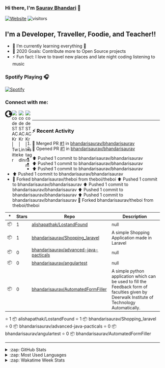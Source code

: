 ### Hi there, I'm [ Saurav Bhandari][website] 👋

[![Website](https://img.shields.io/website?label=bhandarisaurav.com.np&style=for-the-badge&url=https%3A%2F%2Fcodestackr.com)](https://bhandarisaurav.com.np)
![visitors](https://visitor-badge.glitch.me/badge?page_id=sauravbhandari)

<!-- [![Twitter Follow](https://img.shields.io/twitter/follow/sauravbhandari?color=1DA1F2&logo=twitter&style=for-the-badge)](https://twitter.com/intent/follow?original_referer=https%3A%2F%2Fgithub.com%bhandarisaurav&screen_name=sauravbhandari) -->

## I'm a Developer, Traveller, Foodie, and Teacher!!

- 🌱 I’m currently learning everything 🤣
- 🥅 2020 Goals: Contribute more to Open Source projects
- ⚡ Fun fact: I love to travel new places and late night coding listening to music

### Spotify Playing 🎧

[![Spotify](https://spotify-now-playing-sauravbhandari.vercel.app/api/spotify)](https://open.spotify.com/user/wuz6sf7nizpnv54oo3as7jafv)

### Connect with me:

[<img align="left" alt="codeSTACKr.com" width="22px" src="https://raw.githubusercontent.com/iconic/open-iconic/master/svg/globe.svg" />][website]
[<img align="left" alt="codeSTACKr | Twitter" width="22px" src="https://cdn.jsdelivr.net/npm/simple-icons@v3/icons/twitter.svg" />][twitter]
[<img align="left" alt="codeSTACKr | LinkedIn" width="22px" src="https://cdn.jsdelivr.net/npm/simple-icons@v3/icons/linkedin.svg" />][linkedin]
[<img align="left" alt="codeSTACKr | Instagram" width="22px" src="https://cdn.jsdelivr.net/npm/simple-icons@v3/icons/instagram.svg" />][instagram]

<br />

---

### :zap: Recent Activity

<!--START_SECTION:activity-->
1. 🎉 Merged PR [#1](https://github.com/bhandarisaurav/bhandarisaurav/pull/1) in [bhandarisaurav/bhandarisaurav](https://github.com/bhandarisaurav/bhandarisaurav)
2. 💪 Opened PR [#1](https://github.com/bhandarisaurav/bhandarisaurav/pull/1) in [bhandarisaurav/bhandarisaurav](https://github.com/bhandarisaurav/bhandarisaurav)
<!--END_SECTION:activity-->

* ⬆️ Pushed 1 commit to bhandarisaurav/bhandarisaurav
* ⬆️ Pushed 1 commit to bhandarisaurav/bhandarisaurav
* ⬆️ Pushed 1 commit to bhandarisaurav/bhandarisaurav
* ⬆️ Pushed 1 commit to bhandarisaurav/bhandarisaurav
* 🍴 Forked bhandarisaurav/theboi from theboi/theboi
⬆️ Pushed 1 commit to bhandarisaurav/bhandarisaurav
⬆️ Pushed 1 commit to bhandarisaurav/bhandarisaurav
⬆️ Pushed 1 commit to bhandarisaurav/bhandarisaurav
⬆️ Pushed 1 commit to bhandarisaurav/bhandarisaurav
🍴 Forked bhandarisaurav/theboi from theboi/theboi

|*|Stars|Repo|Description|
|---|---|---|---|
| 📦 | 1 | [alishapathak/LostandFound](https://github.com/alishapathak/LostandFound) | null |
| 📦 | 1 | [bhandarisaurav/Shopping_laravel](https://github.com/bhandarisaurav/Shopping_laravel) | A simple Shopping Application made in Laravel |
| 📦 | 0 | [bhandarisaurav/advanced-java-pacticals](https://github.com/bhandarisaurav/advanced-java-pacticals) | null |
| 📦 | 0 | [bhandarisaurav/angulartest](https://github.com/bhandarisaurav/angulartest) | null |
| 📦 | 0 | [bhandarisaurav/AutomatedFormFiller](https://github.com/bhandarisaurav/AutomatedFormFiller) | A simple python application which can be used to fill the Feedback form of faculties given by Deerwalk Institute of Technology Automatically. |

⭐️ 1 📦 alishapathak/LostandFound
⭐️ 1 📦 bhandarisaurav/Shopping_laravel
⭐️ 0 📦 bhandarisaurav/advanced-java-pacticals
⭐️ 0 📦 bhandarisaurav/angulartest
⭐️ 0 📦 bhandarisaurav/AutomatedFormFiller


---

<details>
  <summary>:zap: GitHub Stats</summary>

  <img align="left" alt="Saurav Bhandari's GitHub Stats" src="https://github-readme-stats-bhandarisaurav.vercel.app/api?username=bhandarisaurav&show_icons=true&hide_border=true&count_private=true" />

</details>

<details>
  <summary>:zap: Most Used Languages</summary>

  <img align="left" alt="Saurav Bhandari's Most Used Languages" src="https://github-readme-stats-bhandarisaurav.vercel.app/api/top-langs/?username=bhandarisaurav&layout=compact" />

</details>

<details>
  <summary>:zap: Wakatime Week Stats</summary>

  <img align="left" alt="Saurav Bhandari's Wakatime Week Stats" src="https://github-readme-stats-bhandarisaurav.vercel.app/api/wakatime?username=sauravbhandari" />

</details>

[website]: https://bhandarisaurav.com.np
[instagram]: https://instagram.com/_sauravbhandari_
[twitter]: https://twitter.com/sauravbhandari_
[linkedin]: https://www.linkedin.com/in/saurav-bhandari/

